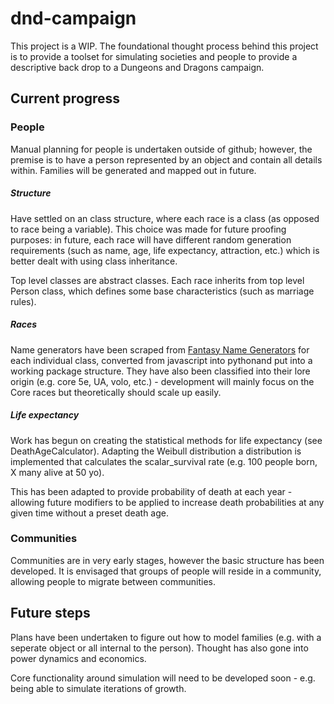 # dnd-campaign

This project is a WIP. The foundational thought process behind this project is to provide a toolset for simulating societies and people to provide a descriptive back drop to a Dungeons and Dragons campaign.

## Current progress


### People

Manual planning for people is undertaken outside of github; however, the premise is to have a person represented by an object and contain all details within. Families will be generated and mapped out in future.

##### Structure
Have settled on an class structure, where each race is a class (as opposed to race being a variable). This choice was made for future proofing purposes: in future, each race will have different random generation requirements (such as name, age, life expectancy, attraction, etc.) which is better dealt with using class inheritance.

Top level classes are abstract classes. Each race inherits from top level Person class, which defines some base characteristics (such as marriage rules).

##### Races

Name generators have been scraped from [Fantasy Name Generators](http://fantasynamegenerators.com) for each individual class, converted from javascript into pythonand put into a working package structure. They have also been classified into their lore origin (e.g. core 5e, UA, volo, etc.) - development will mainly focus on the Core races but theoretically should scale up easily.

##### Life expectancy

Work has begun on creating the statistical methods for life expectancy (see DeathAgeCalculator). Adapting the Weibull distribution a distribution is implemented that calculates the scalar_survival rate (e.g. 100 people born, X many alive at 50 yo). 

This has been adapted to provide probability of death at each year - allowing future modifiers to be applied to increase death probabilities at any given time without a preset death age.

### Communities

Communities are in very early stages, however the basic structure has been developed. It is envisaged that groups of people will reside in a community, allowing people to migrate between communities.

## Future steps

Plans have been undertaken to figure out how to model families (e.g. with a seperate object or all internal to the person). Thought has also gone into power dynamics and economics.

Core functionality around simulation will need to be developed soon - e.g. being able to simulate iterations of growth.
